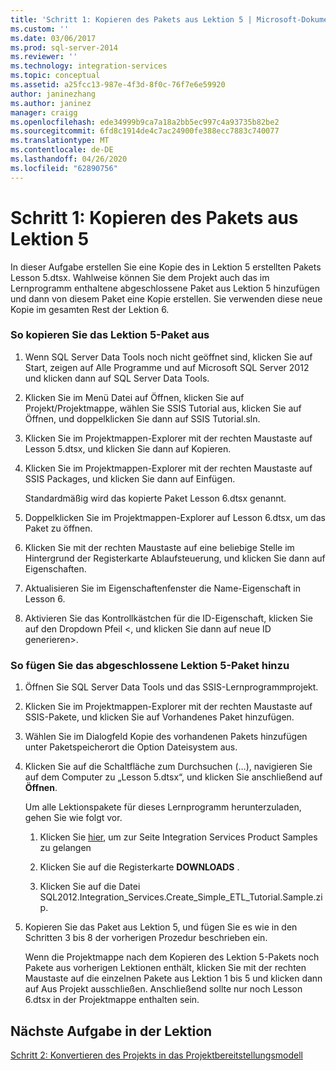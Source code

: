 ```yaml
---
title: 'Schritt 1: Kopieren des Pakets aus Lektion 5 | Microsoft-Dokumentation'
ms.custom: ''
ms.date: 03/06/2017
ms.prod: sql-server-2014
ms.reviewer: ''
ms.technology: integration-services
ms.topic: conceptual
ms.assetid: a25fcc13-987e-4f3d-8f0c-76f7e6e59920
author: janinezhang
ms.author: janinez
manager: craigg
ms.openlocfilehash: ede34999b9ca7a18a2bb5ec997c4a93735b82be2
ms.sourcegitcommit: 6fd8c1914de4c7ac24900fe388ecc7883c740077
ms.translationtype: MT
ms.contentlocale: de-DE
ms.lasthandoff: 04/26/2020
ms.locfileid: "62890756"
---
```

# <a name="step-1-copying-the-lesson-5-package"></a>Schritt 1: Kopieren des Pakets aus Lektion 5
  In dieser Aufgabe erstellen Sie eine Kopie des in Lektion 5 erstellten Pakets Lesson 5.dtsx. Wahlweise können Sie dem Projekt auch das im Lernprogramm enthaltene abgeschlossene Paket aus Lektion 5 hinzufügen und dann von diesem Paket eine Kopie erstellen. Sie verwenden diese neue Kopie im gesamten Rest der Lektion 6.  
  
### <a name="to-copy-the-lesson-5-package"></a>So kopieren Sie das Lektion 5-Paket aus  
  
1.  Wenn SQL Server Data Tools noch nicht geöffnet sind, klicken Sie auf Start, zeigen auf Alle Programme und auf Microsoft SQL Server 2012 und klicken dann auf SQL Server Data Tools.  
  
2.  Klicken Sie im Menü Datei auf Öffnen, klicken Sie auf Projekt/Projektmappe, wählen Sie SSIS Tutorial aus, klicken Sie auf Öffnen, und doppelklicken Sie dann auf SSIS Tutorial.sln.  
  
3.  Klicken Sie im Projektmappen-Explorer mit der rechten Maustaste auf Lesson 5.dtsx, und klicken Sie dann auf Kopieren.  
  
4.  Klicken Sie im Projektmappen-Explorer mit der rechten Maustaste auf SSIS Packages, und klicken Sie dann auf Einfügen.  
  
     Standardmäßig wird das kopierte Paket Lesson 6.dtsx genannt.  
  
5.  Doppelklicken Sie im Projektmappen-Explorer auf Lesson 6.dtsx, um das Paket zu öffnen.  
  
6.  Klicken Sie mit der rechten Maustaste auf eine beliebige Stelle im Hintergrund der Registerkarte Ablaufsteuerung, und klicken Sie dann auf Eigenschaften.  
  
7.  Aktualisieren Sie im Eigenschaftenfenster die Name-Eigenschaft in Lesson 6.  
  
8.  Aktivieren Sie das Kontrollkästchen für die ID-Eigenschaft, klicken Sie auf den Dropdown Pfeil \<, und klicken Sie dann auf neue ID generieren>.  
  
### <a name="to-add-the-completed-lesson-5-package"></a>So fügen Sie das abgeschlossene Lektion 5-Paket hinzu  
  
1.  Öffnen Sie SQL Server Data Tools und das SSIS-Lernprogrammprojekt.  
  
2.  Klicken Sie im Projektmappen-Explorer mit der rechten Maustaste auf SSIS-Pakete, und klicken Sie auf Vorhandenes Paket hinzufügen.  
  
3.  Wählen Sie im Dialogfeld Kopie des vorhandenen Pakets hinzufügen unter Paketspeicherort die Option Dateisystem aus.  
  
4.  Klicken Sie auf die Schaltfläche zum Durchsuchen (…), navigieren Sie auf dem Computer zu „Lesson 5.dtsx“, und klicken Sie anschließend auf **Öffnen**.  
  
     Um alle Lektionspakete für dieses Lernprogramm herunterzuladen, gehen Sie wie folgt vor.  
  
    1.  Klicken Sie [hier](https://go.microsoft.com/fwlink/?LinkId=275027), um zur Seite Integration Services Product Samples zu gelangen  
  
    2.  Klicken Sie auf die Registerkarte **DOWNLOADS** .  
  
    3.  Klicken Sie auf die Datei SQL2012.Integration_Services.Create_Simple_ETL_Tutorial.Sample.zip.  
  
5.  Kopieren Sie das Paket aus Lektion 5, und fügen Sie es wie in den Schritten 3 bis 8 der vorherigen Prozedur beschrieben ein.  
  
     Wenn die Projektmappe nach dem Kopieren des Lektion 5-Pakets noch Pakete aus vorherigen Lektionen enthält, klicken Sie mit der rechten Maustaste auf die einzelnen Pakete aus Lektion 1 bis 5 und klicken dann auf Aus Projekt ausschließen. Anschließend sollte nur noch Lesson 6.dtsx in der Projektmappe enthalten sein.  
  
## <a name="next-task-in-lesson"></a>Nächste Aufgabe in der Lektion  
 [Schritt 2: Konvertieren des Projekts in das Projektbereitstellungsmodell](lesson-6-2-converting-the-project-to-the-project-deployment-model.md)  
  
  

